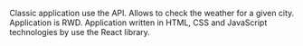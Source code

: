 Classic application use the API. Allows to check 
the weather for a given city. Application is RWD. 
Application written in HTML, CSS and JavaScript technologies 
by use the React library.